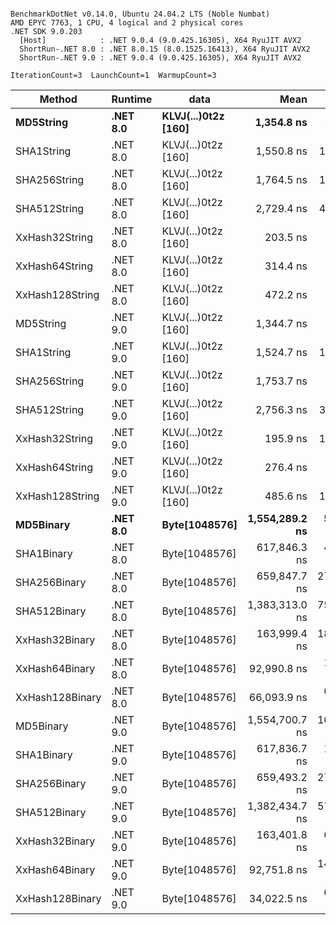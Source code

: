 ```

BenchmarkDotNet v0.14.0, Ubuntu 24.04.2 LTS (Noble Numbat)
AMD EPYC 7763, 1 CPU, 4 logical and 2 physical cores
.NET SDK 9.0.203
  [Host]            : .NET 9.0.4 (9.0.425.16305), X64 RyuJIT AVX2
  ShortRun-.NET 8.0 : .NET 8.0.15 (8.0.1525.16413), X64 RyuJIT AVX2
  ShortRun-.NET 9.0 : .NET 9.0.4 (9.0.425.16305), X64 RyuJIT AVX2

IterationCount=3  LaunchCount=1  WarmupCount=3  

```
| Method          | Runtime  | data                | Mean           | Error        | StdDev      | Min            | Max            | Gen0   | Allocated |
|---------------- |--------- |-------------------- |---------------:|-------------:|------------:|---------------:|---------------:|-------:|----------:|
| **MD5String**       | **.NET 8.0** | **KLVJ(...)0t2z [160]** |     **1,354.8 ns** |     **98.00 ns** |     **5.37 ns** |     **1,350.8 ns** |     **1,360.9 ns** | **0.0668** |    **1128 B** |
| SHA1String      | .NET 8.0 | KLVJ(...)0t2z [160] |     1,550.8 ns |    155.45 ns |     8.52 ns |     1,541.5 ns |     1,558.1 ns | 0.0839 |    1416 B |
| SHA256String    | .NET 8.0 | KLVJ(...)0t2z [160] |     1,764.5 ns |    102.51 ns |     5.62 ns |     1,758.1 ns |     1,768.6 ns | 0.1106 |    1856 B |
| SHA512String    | .NET 8.0 | KLVJ(...)0t2z [160] |     2,729.4 ns |    413.78 ns |    22.68 ns |     2,714.3 ns |     2,755.4 ns | 0.1907 |    3240 B |
| XxHash32String  | .NET 8.0 | KLVJ(...)0t2z [160] |       203.5 ns |     59.96 ns |     3.29 ns |       200.3 ns |       206.9 ns | 0.0348 |     584 B |
| XxHash64String  | .NET 8.0 | KLVJ(...)0t2z [160] |       314.4 ns |     38.90 ns |     2.13 ns |       312.6 ns |       316.7 ns | 0.0434 |     728 B |
| XxHash128String | .NET 8.0 | KLVJ(...)0t2z [160] |       472.2 ns |     51.01 ns |     2.80 ns |       470.5 ns |       475.5 ns | 0.0672 |    1128 B |
| MD5String       | .NET 9.0 | KLVJ(...)0t2z [160] |     1,344.7 ns |     33.73 ns |     1.85 ns |     1,342.8 ns |     1,346.5 ns | 0.0668 |    1128 B |
| SHA1String      | .NET 9.0 | KLVJ(...)0t2z [160] |     1,524.7 ns |    156.43 ns |     8.57 ns |     1,514.9 ns |     1,530.8 ns | 0.0839 |    1416 B |
| SHA256String    | .NET 9.0 | KLVJ(...)0t2z [160] |     1,753.7 ns |     86.07 ns |     4.72 ns |     1,750.7 ns |     1,759.1 ns | 0.1106 |    1856 B |
| SHA512String    | .NET 9.0 | KLVJ(...)0t2z [160] |     2,756.3 ns |    399.90 ns |    21.92 ns |     2,737.2 ns |     2,780.2 ns | 0.1907 |    3240 B |
| XxHash32String  | .NET 9.0 | KLVJ(...)0t2z [160] |       195.9 ns |    160.58 ns |     8.80 ns |       185.8 ns |       201.8 ns | 0.0348 |     584 B |
| XxHash64String  | .NET 9.0 | KLVJ(...)0t2z [160] |       276.4 ns |      5.20 ns |     0.28 ns |       276.1 ns |       276.7 ns | 0.0434 |     728 B |
| XxHash128String | .NET 9.0 | KLVJ(...)0t2z [160] |       485.6 ns |    127.57 ns |     6.99 ns |       480.8 ns |       493.6 ns | 0.0668 |    1128 B |
| **MD5Binary**       | **.NET 8.0** | **Byte[1048576]**       | **1,554,289.2 ns** |  **5,946.50 ns** |   **325.95 ns** | **1,553,991.2 ns** | **1,554,637.2 ns** |      **-** |      **41 B** |
| SHA1Binary      | .NET 8.0 | Byte[1048576]       |   617,846.3 ns |  4,055.06 ns |   222.27 ns |   617,712.8 ns |   618,102.8 ns |      - |      49 B |
| SHA256Binary    | .NET 8.0 | Byte[1048576]       |   659,847.7 ns | 27,253.77 ns | 1,493.87 ns |   658,540.6 ns |   661,476.1 ns |      - |      57 B |
| SHA512Binary    | .NET 8.0 | Byte[1048576]       | 1,383,313.0 ns | 75,998.61 ns | 4,165.74 ns | 1,380,767.0 ns | 1,388,120.4 ns |      - |      89 B |
| XxHash32Binary  | .NET 8.0 | Byte[1048576]       |   163,999.4 ns | 18,852.79 ns | 1,033.39 ns |   163,138.2 ns |   165,145.3 ns |      - |      32 B |
| XxHash64Binary  | .NET 8.0 | Byte[1048576]       |    92,990.8 ns |  1,193.55 ns |    65.42 ns |    92,926.0 ns |    93,056.8 ns |      - |      32 B |
| XxHash128Binary | .NET 8.0 | Byte[1048576]       |    66,093.9 ns |  6,565.40 ns |   359.87 ns |    65,680.3 ns |    66,334.7 ns |      - |      40 B |
| MD5Binary       | .NET 9.0 | Byte[1048576]       | 1,554,700.7 ns | 16,075.58 ns |   881.16 ns | 1,553,811.5 ns | 1,555,573.6 ns |      - |      41 B |
| SHA1Binary      | .NET 9.0 | Byte[1048576]       |   617,836.7 ns |  1,563.38 ns |    85.69 ns |   617,737.9 ns |   617,889.5 ns |      - |      49 B |
| SHA256Binary    | .NET 9.0 | Byte[1048576]       |   659,493.2 ns | 27,639.91 ns | 1,515.04 ns |   658,556.6 ns |   661,241.2 ns |      - |      57 B |
| SHA512Binary    | .NET 9.0 | Byte[1048576]       | 1,382,434.7 ns | 57,775.00 ns | 3,166.84 ns | 1,380,395.8 ns | 1,386,083.0 ns |      - |      89 B |
| XxHash32Binary  | .NET 9.0 | Byte[1048576]       |   163,401.8 ns |  6,566.36 ns |   359.92 ns |   163,130.2 ns |   163,810.0 ns |      - |      32 B |
| XxHash64Binary  | .NET 9.0 | Byte[1048576]       |    92,751.8 ns | 14,207.50 ns |   778.76 ns |    92,084.1 ns |    93,607.3 ns |      - |      32 B |
| XxHash128Binary | .NET 9.0 | Byte[1048576]       |    34,022.5 ns |  6,025.48 ns |   330.28 ns |    33,667.4 ns |    34,320.6 ns |      - |      40 B |
